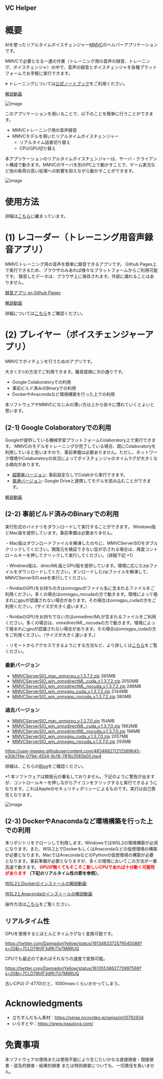 VC Helper
----

# 概要
AIを使ったリアルタイムボイスチェンジャー[MMVC](https://github.com/isletennos/MMVC_Trainer)のヘルパーアプリケーションです。


MMVCで必要となる一連の作業（トレーニング用の音声の録音、トレーニング、ボイスチェンジャ）の中で、音声の録音とボイスチェンジャを各種プラットフォームでお手軽に実行できます。

※ トレーニングについては[公式ノートブック](https://github.com/isletennos/MMVC_Trainer)をご利用ください。

[解説動画](https://youtu.be/MOPqnDPqhAU)

![image](https://user-images.githubusercontent.com/48346627/201169523-836e0f9e-2aca-4023-887c-52ecc219bcca.png)

このアプリケーションを用いることで、以下のことを簡単に行うことができます。

- MMVCトレーニング用の音声録音 
- MMVCモデルを用いたリアルタイムボイスチェンジャー
  - リアルタイム話者切り替え
  - CPU/GPU切り替え

本アプリケーションのリアルタイムボイスチェンジャーは、サーバ・クライアント構成で動きます。MMVCのサーバを別のPC上で動かすことで、ゲーム実況など他の負荷の高い処理への影響を抑えながら動かすことができます。

![image](https://user-images.githubusercontent.com/48346627/206640768-53f6052d-0a96-403b-a06c-6714a0b7471d.png)

# 使用方法
詳細は[こちら](https://zenn.dev/wok/articles/s01_vc001_top)に纏まっています。

# (1) レコーダー（トレーニング用音声録音アプリ）
MMVCトレーニング用の音声を簡単に録音できるアプリです。
Github Pages上で実行できるため、ブラウザのみあれば様々なプラットフォームからご利用可能です。
録音したデータは、ブラウザ上に保存されます。外部に漏れることはありません。

[録音アプリ on Github Pages](https://w-okada.github.io/voice-changer/)

[解説動画](https://youtu.be/s_GirFEGvaA)


詳細については[こちら](https://zenn.dev/wok/articles/s01_vc002_record_voice_for_mmvc)をご確認ください。


# (2) プレイヤー（ボイスチェンジャーアプリ）
MMVCでボイチェンを行うためのアプリです。

大きく3つの方法でご利用できます。難易度順に次の通りです。
- Google Colaboratoryでの利用
- 事前ビルド済みのBinaryでの利用
- DockerやAnacondaなど環境構築を行った上での利用

本ソフトウェアやMMVCになじみの薄い方は上から徐々に慣れていくとよいと思います。

## (2-1) Google Colaboratoryでの利用
Googleが提供している機械学習プラットフォームColaboratory上で実行できます。
MMVCのモデルをトレーニングが完了している場合、既にColaboratoryを利用していると思いますので、事前準備は必要ありません。ただし、ネットワーク環境やColaboratoryの状況によってボイスチェンジャのタイムラグが大きくなる傾向があります。

- [超簡単バージョン](https://github.com/w-okada/voice-changer/blob/master/VoiceChangerDemo_Simple.ipynb): 事前設定なしでColabから実行できます。 
- [普通バージョン](https://github.com/w-okada/voice-changer/blob/master/VoiceChangerDemo.ipynb): Google Driveと連携してモデルを読み込むことができます。

[解説動画](https://youtu.be/TogfMzXH1T0)

## (2-2) 事前ビルド済みのBinaryでの利用
実行形式のバイナリをダウンロードして実行することができます。
Windows版とMac版を提供しています。事前準備は必要ありません。

・Mac版はダウンロードファイルを解凍したのちに、MMVCServerSIOをダブルクリックしてください。開発元を検証できない旨が示される場合は、再度コントロールキーを押してクリックして実行してください。（詳細下記 *1）

・Windows版は、directML版とGPU版を提供しています。環境に応じたzipファイルをダウンロードしてください。ダンロードしたzipファイルを解凍して、MMVCServerSIO.exeを実行してください。

・NvidiaのGPUをお持ちの方はonnxgpuがファイル名に含まれるファイルをご利用ください。多くの場合はonnxgpu_nocudaの方で動きます。環境によって極まれにgpuが認識されない場合があります。その場合はonnxgpu_cudaの方をご利用ください。（サイズが大きく違います。）

・NvidiaのGPUをお持ちでない方はonnxdirectMLが含まれるファイルをご利用ください。多くの場合は、onnxdirectML_nocudaの方で動きます。環境によって極まれにgpuが認識されない場合があります。その場合はonnxgpu_cudaの方をご利用ください。（サイズが大きく違います。）

・リモートからアクセスできるようにする方法など、より詳しくは[こちら](https://zenn.dev/wok/articles/s01_vc001_top)をご覧ください。


### 最新バージョン
- [MMVCServerSIO_mac_onnxcpu_v.1.3.7.2.zip](https://drive.google.com/file/d/1AcJaQXH8ZtlCSrifvRBWdat19HD_A2fr/view?usp=sharing) 365MB
- [MMVCServerSIO_win_onnxdirectML_cuda_v.1.3.7.2.zip](https://drive.google.com/file/d/1WKW3uqmIi9D13Jzao8jWVqx2KANmmQji/view?usp=sharing) 2050MB
- [MMVCServerSIO_win_onnxdirectML_nocuda_v.1.3.7.2.zip](https://drive.google.com/file/d/1b8Lqwb7emvd85NwRANPglKWzceJYcgBg/view?usp=sharing) 286MB
- [MMVCServerSIO_win_onnxgpu_cuda_v.1.3.7.2.zip](https://drive.google.com/file/d/1XcEslgeyo_SsjeFozyWl0zc4izFVGXHE/view?usp=sharing) 2144MB
- [MMVCServerSIO_win_onnxgpu_nocuda_v.1.3.7.2.zip](https://drive.google.com/file/d/1ST7g6jCNm_xe_Q6bj_O-50RMFTDNt_u0/view?usp=sharing) 380MB


### 過去バージョン
- [MMVCServerSIO_mac_onnxcpu_v.1.3.7.0.zip](https://drive.google.com/file/d/1K_ihZ8hxbQq10qrxM1WUfUaj_vY6zwrW/view?usp=sharing) 154MB
- [MMVCServerSIO_win_onnxdirectML_cuda_v.1.3.7.0.zip](https://drive.google.com/file/d/1IJHazaV60ophM6fbmzugZEjulLpBVJUi/view?usp=sharing) 1962MB
- [MMVCServerSIO_win_onnxdirectML_nocuda_v.1.3.7.0.zip](https://drive.google.com/file/d/1_VzdUpiWb8lbIKNppwsFM5pYCAnixOap/view?usp=sharing) 198MB
- [MMVCServerSIO_win_onnxgpu_cuda_v.1.3.7.0.zip](https://drive.google.com/file/d/1uRZHnDq2nVx4oRlXXiqZeE-ZjJlAFx5C/view?usp=sharing) 2057MB
- [MMVCServerSIO_win_onnxgpu_nocuda_v.1.3.7.0.zip](https://drive.google.com/file/d/1DjSCsc_jKaH-TY6qqFbXz7Ya6tS58odb/view?usp=sharing) 293MB


https://user-images.githubusercontent.com/48346627/212569645-e30b7f4e-079d-4504-8cf8-7816c5f40b00.mp4


詳細は、こちらの[Blog](https://zenn.dev/wok/articles/s01_vc001_top)をご確認ください。


*1 本ソフトウェアは開発元の署名しておりません。下記のように警告が出ますが、コントロールキーを押しながらアイコンをクリックすると実行できるようになります。これはAppleのセキュリティポリシーによるものです。実行は自己責任となります。

![image](https://user-images.githubusercontent.com/48346627/212567711-c4a8d599-e24c-4fa3-8145-a5df7211f023.png)


## (2-3) DockerやAnacondaなど環境構築を行った上での利用
本リポジトリをクローンして利用します。WindowsではWSL2の環境構築が必須になります。また、WSL2上でDockerもしくはAnacondaなどの仮想環境の構築が必要となります。MacではAnacondaなどのPythonの仮想環境の構築が必要となります。事前準備が必要となりますが、多くの環境においてこの方法が一番高速で動きます。**<font color="red"> GPUが無くてもそこそこ新しいCPUであれば十分動く可能性があります </font>（下記のリアルタイム性の節を参照）**。

[WSL2とDockerのインストールの解説動画](https://youtu.be/POo_Cg0eFMU)

[WSL2とAnacondaのインストールの解説動画](https://youtu.be/fba9Zhsukqw)

操作方法は[こちら](https://zenn.dev/wok/articles/s01_vc007_mmvc_with_linux_wsl2)をご覧ください。

## リアルタイム性

GPUを使用するとほとんどタイムラグなく変換可能です。

https://twitter.com/DannadoriYellow/status/1613483372579545088?s=20&t=7CLD79h1F3dfKiTb7M8RUQ

CPUでも最近のであればそれなりの速度で変換可能。

https://twitter.com/DannadoriYellow/status/1613553862773997569?s=20&t=7CLD79h1F3dfKiTb7M8RUQ

古いCPU( i7-4770)だと、1000msecくらいかかってしまう。

# Acknowledgments
- 立ちずんだもん素材：https://seiga.nicovideo.jp/seiga/im10792934
- いらすとや：https://www.irasutoya.com/

# 免責事項
本ソフトウェアの使用または使用不能により生じたいかなる直接損害・間接損害・波及的損害・結果的損害 または特別損害についても、一切責任を負いません。


